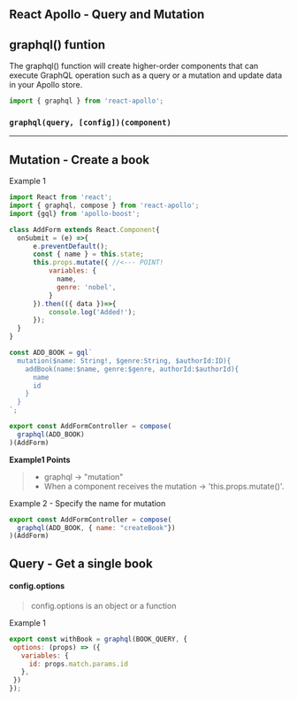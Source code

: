 ## React Apollo - Query and Mutation

 ## graphql() funtion
 
 The graphql() function will create higher-order components that can execute GraphQL operation such as a query or a mutation and update data in your Apollo store.


 ```js
 import { graphql } from 'react-apollo';
 ```

### `graphql(query, [config])(component)`

<hr /> 

## Mutation - Create a book


Example 1
```js
import React from 'react';
import { graphql, compose } from 'react-apollo';
import {gql} from 'apollo-boost';

class AddForm extends React.Component{
  onSubmit = (e) =>{
      e.preventDefault();
      const { name } = this.state;
      this.props.mutate({ //<--- POINT!
          variables: {
            name,
            genre: 'nobel',
          }
      }).then(({ data })=>{
          console.log('Added!');
      });
  }
}

const ADD_BOOK = gql`
  mutation($name: String!, $genre:String, $authorId:ID){
    addBook(name:$name, genre:$genre, authorId:$authorId){
      name
      id
    }
  }
`;

export const AddFormController = compose(
  graphql(ADD_BOOK)
)(AddForm)
```
**Example1 Points**
> - graphql -> "mutation"
> - When a component receives the mutation -> 'this.props.mutate()'.

Example 2 - Specify the name for mutation

```js
export const AddFormController = compose(
  graphql(ADD_BOOK, { name: "createBook"})
)(AddForm)
```


## Query - Get a single book

 #### config.options

 >config.options is an object or a function 

Example 1

 ```js
export const withBook = graphql(BOOK_QUERY, {
  options: (props) => ({
    variables: {
      id: props.match.params.id
    },
  })
});
 ```